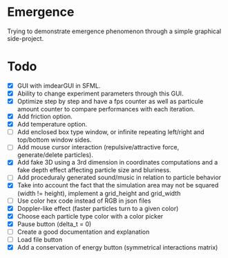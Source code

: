 # Emergence
Trying to demonstrate emergence phenomenon through a simple graphical side-project.

# Todo
- [x] GUI with imdearGUI in SFML.
- [x] Ability to change experiment parameters through this GUI.
- [x] Optimize step by step and have a fps counter as well as particule amount counter to compare performances with each iteration.
- [x] Add friction option.
- [x] Add temperature option.
- [ ] Add enclosed box type window, or infinite repeating left/right and top/bottom window sides.
- [ ] Add mouse cursor interaction (repulsive/attractive force, generate/delete particles).
- [x] Add fake 3D using a 3rd dimension in coordinates computations and a fake depth effect affecting particle size and bluriness.
- [ ] Add proceduraly generated sound/music in relation to particle behavior
- [x] Take into account the fact that the simulation area may not be squared (width != height), implement a grid_height and grid_width
- [ ] Use color hex code instead of RGB in json files
- [x] Doppler-like effect (faster particles turn to a given color)
- [x] Choose each particle type color with a color picker
- [x] Pause button (delta_t = 0)
- [ ] Create a good documentation and explanation
- [ ] Load file button
- [x] Add a conservation of energy button (symmetrical interactions matrix)
